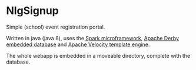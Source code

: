 # NlgSignup
Simple (school) event registration portal.

Written in java (java 8), uses the <a href="http://sparkjava.com/">Spark microframework<a/>, <a href="https://db.apache.org/derby/">Apache Derby embedded database</a> and <a href="https://velocity.apache.org/">Apache Velocity template engine</a>.

The whole webapp is embedded in a moveable directory, complete with the database.
